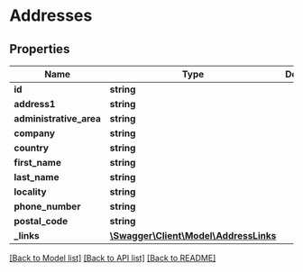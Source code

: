 # Addresses

## Properties
Name | Type | Description | Notes
------------ | ------------- | ------------- | -------------
**id** | **string** |  | [optional] 
**address1** | **string** |  | [optional] 
**administrative_area** | **string** |  | [optional] 
**company** | **string** |  | [optional] 
**country** | **string** |  | [optional] 
**first_name** | **string** |  | [optional] 
**last_name** | **string** |  | [optional] 
**locality** | **string** |  | [optional] 
**phone_number** | **string** |  | [optional] 
**postal_code** | **string** |  | [optional] 
**_links** | [**\Swagger\Client\Model\AddressLinks**](AddressLinks.md) |  | [optional] 

[[Back to Model list]](../README.md#documentation-for-models) [[Back to API list]](../README.md#documentation-for-api-endpoints) [[Back to README]](../README.md)


